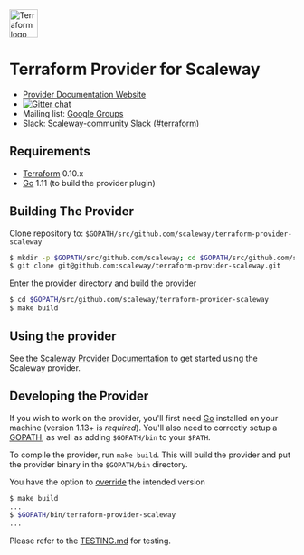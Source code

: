 <a href="https://terraform.io">
    <img src="https://www.datocms-assets.com/2885/1629941242-logo-terraform-main.svg" alt="Terraform logo" title="Terraform" vertical-align="right" height="50" />
</a>

# Terraform Provider for Scaleway

- [Provider Documentation Website](https://www.terraform.io/docs/providers/scaleway/index.html)
- [![Gitter chat](https://badges.gitter.im/hashicorp-terraform/Lobby.png)](https://gitter.im/hashicorp-terraform/Lobby)
- Mailing list: [Google Groups](http://groups.google.com/group/terraform-tool)
- Slack: [Scaleway-community Slack][slack-scaleway] ([#terraform][slack-terraform])

[slack-scaleway]: https://slack.scaleway.com/
[slack-terraform]: https://scaleway-community.slack.com/app_redirect?channel=terraform

## Requirements

-	[Terraform](https://www.terraform.io/downloads.html) 0.10.x
-	[Go](https://golang.org/doc/install) 1.11 (to build the provider plugin)

## Building The Provider

Clone repository to: `$GOPATH/src/github.com/scaleway/terraform-provider-scaleway`

```sh
$ mkdir -p $GOPATH/src/github.com/scaleway; cd $GOPATH/src/github.com/scaleway
$ git clone git@github.com:scaleway/terraform-provider-scaleway.git
```

Enter the provider directory and build the provider

```sh
$ cd $GOPATH/src/github.com/scaleway/terraform-provider-scaleway
$ make build
```

## Using the provider

See the [Scaleway Provider Documentation](https://registry.terraform.io/providers/scaleway/scaleway/latest/docs) to get started using the Scaleway provider.

## Developing the Provider

If you wish to work on the provider, you'll first need [Go](http://www.golang.org) installed on your machine (version 1.13+ is *required*). You'll also need to correctly setup a [GOPATH](http://golang.org/doc/code.html#GOPATH), as well as adding `$GOPATH/bin` to your `$PATH`.

To compile the provider, run `make build`. This will build the provider and put the provider binary in the `$GOPATH/bin` directory.

You have the option to [override](https://www.terraform.io/cli/config/config-file#development-overrides-for-provider-developers) the intended version

```sh
$ make build
...
$ $GOPATH/bin/terraform-provider-scaleway
...
```

Please refer to the [TESTING.md](TESTING.md) for testing.

